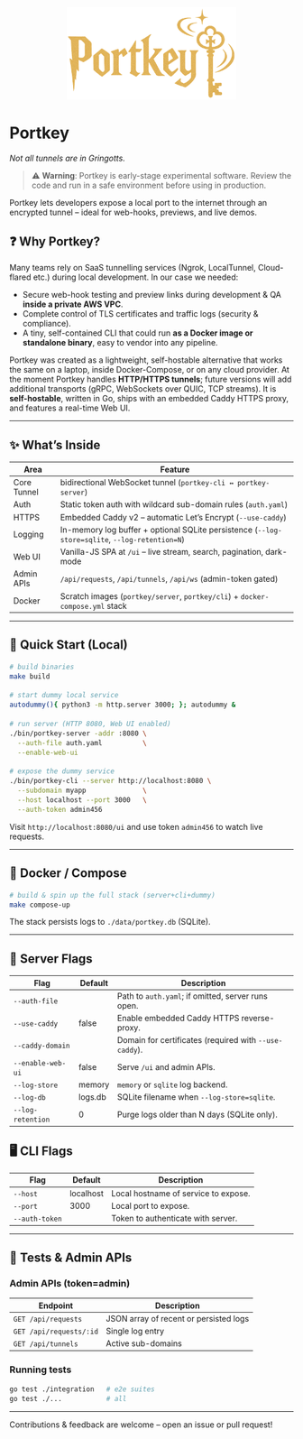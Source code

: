 <p align="center">
  <img src="logo.png" alt="Portkey Logo" width="300"/>
</p>

# Portkey

_Not all tunnels are in Gringotts._

> ⚠️ **Warning**: Portkey is early-stage experimental software. Review the code and run in a safe environment before using in production.

Portkey lets developers expose a local port to the internet through an encrypted tunnel – ideal for web-hooks, previews, and live demos.

## ❓ Why Portkey?

Many teams rely on SaaS tunnelling services (Ngrok, LocalTunnel, Cloud-flared etc.) during local development. In our case we needed:

- Secure web-hook testing and preview links during development & QA **inside a private AWS VPC**.
- Complete control of TLS certificates and traffic logs (security & compliance).
- A tiny, self-contained CLI that could run **as a Docker image or standalone binary**, easy to vendor into any pipeline.

Portkey was created as a lightweight, self-hostable alternative that works the same on a laptop, inside Docker-Compose, or on any cloud provider.
At the moment Portkey handles **HTTP/HTTPS tunnels**; future versions will add additional transports (gRPC, WebSockets over QUIC, TCP streams).
It is **self-hostable**, written in Go, ships with an embedded Caddy HTTPS proxy, and features a real-time Web UI.

---

## ✨ What’s Inside

| Area        | Feature                                                                                        |
| ----------- | ---------------------------------------------------------------------------------------------- |
| Core Tunnel | bidirectional WebSocket tunnel (`portkey-cli ↔ portkey-server`)                                |
| Auth        | Static token auth with wildcard sub-domain rules (`auth.yaml`)                                 |
| HTTPS       | Embedded Caddy v2 – automatic Let’s Encrypt (`--use-caddy`)                                    |
| Logging     | In-memory log buffer + optional SQLite persistence (`--log-store=sqlite`, `--log-retention=N`) |
| Web UI      | Vanilla-JS SPA at `/ui` – live stream, search, pagination, dark-mode                           |
| Admin APIs  | `/api/requests`, `/api/tunnels`, `/api/ws` (admin-token gated)                                 |
| Docker      | Scratch images (`portkey/server`, `portkey/cli`) + `docker-compose.yml` stack                  |

---

## 🏁 Quick Start (Local)

```bash
# build binaries
make build

# start dummy local service
autodummy(){ python3 -m http.server 3000; }; autodummy &

# run server (HTTP 8080, Web UI enabled)
./bin/portkey-server -addr :8080 \
  --auth-file auth.yaml          \
  --enable-web-ui

# expose the dummy service
./bin/portkey-cli --server http://localhost:8080 \
  --subdomain myapp              \
  --host localhost --port 3000   \
  --auth-token admin456
```

Visit `http://localhost:8080/ui` and use token `admin456` to watch live requests.

---

## 🐳 Docker / Compose

```bash
# build & spin up the full stack (server+cli+dummy)
make compose-up
```

The stack persists logs to `./data/portkey.db` (SQLite).

---

## 🔌 Server Flags

| Flag              | Default | Description                                            |
| ----------------- | ------- | ------------------------------------------------------ |
| `--auth-file`     |         | Path to `auth.yaml`; if omitted, server runs open.     |
| `--use-caddy`     | false   | Enable embedded Caddy HTTPS reverse-proxy.             |
| `--caddy-domain`  |         | Domain for certificates (required with `--use-caddy`). |
| `--enable-web-ui` | false   | Serve `/ui` and admin APIs.                            |
| `--log-store`     | memory  | `memory` or `sqlite` log backend.                      |
| `--log-db`        | logs.db | SQLite filename when `--log-store=sqlite`.             |
| `--log-retention` | 0       | Purge logs older than N days (SQLite only).            |

## 🖥️ CLI Flags

| Flag           | Default   | Description                          |
| -------------- | --------- | ------------------------------------ |
| `--host`       | localhost | Local hostname of service to expose. |
| `--port`       | 3000      | Local port to expose.                |
| `--auth-token` |           | Token to authenticate with server.   |

---

## 🧪 Tests & Admin APIs

### Admin APIs (token=admin)

| Endpoint                | Description                            |
| ----------------------- | -------------------------------------- |
| `GET /api/requests`     | JSON array of recent or persisted logs |
| `GET /api/requests/:id` | Single log entry                       |
| `GET /api/tunnels`      | Active sub-domains                     |

### Running tests

```bash
go test ./integration   # e2e suites
go test ./...           # all
```

---

Contributions & feedback are welcome – open an issue or pull request!
